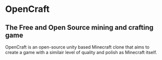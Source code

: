 # OpenCraft
## The Free and Open Source mining and crafting game

OpenCraft is an open-source unity based Minecraft clone that aims to create a game with a similair level of quality and polish as Minecraft itself.
